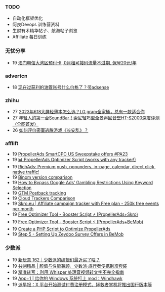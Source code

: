 ### TODO
-  自动化框架优化
-  阿良Devops 训练营资料
-  生财有术精华帖子、航海帖子浏览
-  Affiliate 每日训练

### 无忧分享
<!-- ruyo:START -->
-  19 [澳门电信大湾区预付卡, 0月租可接码流量不过期, 保号20元/年](https://51.ruyo.net/18504.html)<!-- ruyo:END -->

### advertcn
<!-- advertcn:START -->
-  18 [现在过获利的油管账号什么价格了？带adsense](https://www.advertcn.com/forum.php?mod=viewthread&tid=112575)<!-- advertcn:END -->

### zhihu
<!-- zhihu:START -->
-  27 [2023年618大屏轻薄本怎么选？LG gram全家桶，总有一款适合你](http://zhuanlan.zhihu.com/p/632641888?utm_campaign=rss&utm_medium=rss&utm_source=rss&utm_content=title)
-  27 [年轻人的第一台SoundBar！索尼轻巧型全景声回音壁HT-S2000深度评测（全网首发）](http://zhuanlan.zhihu.com/p/630990296?utm_campaign=rss&utm_medium=rss&utm_source=rss&utm_content=title)
-  26 [如何评价密室逃脱游戏《长安乱》？](http://www.zhihu.com/question/563950552/answer/3045961312?utm_campaign=rss&utm_medium=rss&utm_source=rss&utm_content=title)<!-- zhihu:END -->

### afflift
<!-- afflift:START -->
-  19 [PropellerAds SmartCPC US Sweepstake offers #PA23](https://afflift.com/f/threads/propellerads-smartcpc-us-sweepstake-offers-pa23.11580/)
-  19 [📊 PropellerAds Optimizer Script &lpar;works with any tracker!&rpar;](https://afflift.com/f/threads/%F0%9F%93%8A-propellerads-optimizer-script-works-with-any-tracker.11813/)
-  19 [RichAds: Premium push, popunders, in-page, calendar, direct click, native traffic!](https://afflift.com/f/threads/richads-premium-push-popunders-in-page-calendar-direct-click-native-traffic.991/)
-  19 [Binom version comparison](https://afflift.com/f/threads/binom-version-comparison.11806/)
-  19 [How to Bypass Google Ads’ Gambling Restrictions Using Keyword Selection](https://afflift.com/f/threads/how-to-bypass-google-ads%E2%80%99-gambling-restrictions-using-keyword-selection.11802/)
-  19 [GTM Postback tracking](https://afflift.com/f/threads/gtm-postback-tracking.11779/)
-  19 [Cloud Trackers Comparison](https://afflift.com/f/threads/cloud-trackers-comparison.10165/)
-  19 [Skro.eu | Affiliate campaign tracker with Free plan - 250k free events per month](https://afflift.com/f/threads/skro-eu-affiliate-campaign-tracker-with-free-plan-250k-free-events-per-month.7260/)
-  19 [Free Optimizer Tool - Booster Script ⚡ &lpar;PropellerAds+Skro&rpar;](https://afflift.com/f/threads/free-optimizer-tool-booster-script-%E2%9A%A1-propellerads-skro.11774/)
-  19 [Free Optimizer Tool - Booster Script ⚡ &lpar;PropellerAds+BeMob&rpar;](https://afflift.com/f/threads/free-optimizer-tool-booster-script-%E2%9A%A1-propellerads-bemob.10601/)
-  19 [Create a PHP Script to Optimize PropellerAds](https://afflift.com/f/threads/create-a-php-script-to-optimize-propellerads.8770/)
-  19 [Step 5 - Setting Up Zeydoo Survey Offers in BeMob](https://afflift.com/f/threads/step-5-setting-up-zeydoo-survey-offers-in-bemob.7476/)<!-- afflift:END -->

### 少数派
<!-- sspai:START -->
-  19 [新玩意 162｜少数派的编辑们最近买了啥？](https://sspai.com/post/83702)
-  19 [共创精品 | 颜值与性能兼顾，少数派·旅行者便携剃须套装](https://sspai.com/post/83686)
-  19 [精准转写：利用 Whisper 处理音视频转文字不完全指南](https://sspai.com/post/83644)
-  19 [App+1 | 给你的 Windows 系统打上 mod：Windhawk](https://sspai.com/post/83569)
-  19 [派早报：X 平台开始测试付费注册模式、拯救者掌机将推出国行版本等](https://sspai.com/post/83687)<!-- sspai:END -->
